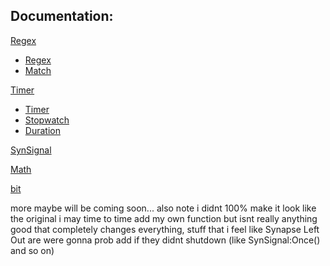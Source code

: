 ## Documentation:

[Regex](https://actualmasteroogway.github.io/synapse-x-documentation/reference/category/regex.html)
- [Regex](https://actualmasteroogway.github.io/synapse-x-documentation/reference/class/Regex.html)
- [Match](https://actualmasteroogway.github.io/synapse-x-documentation/reference/class/Match.html)

[Timer](https://actualmasteroogway.github.io/synapse-x-documentation/reference/category/timer.html)
- [Timer](https://actualmasteroogway.github.io/synapse-x-documentation/reference/class/Timer.html)
- [Stopwatch](https://actualmasteroogway.github.io/synapse-x-documentation/reference/class/Stopwatch.html)
- [Duration](https://actualmasteroogway.github.io/synapse-x-documentation/reference/class/Duration.html)

[SynSignal](https://actualmasteroogway.github.io/synapse-x-documentation/reference/class/SynSignal.html)

[Math](https://actualmasteroogway.github.io/synapse-x-documentation/reference/category/math.html)

[bit](https://actualmasteroogway.github.io/synapse-x-documentation/reference/namespace/bit.html)

more maybe will be coming soon...
also note i didnt 100% make it look like the original i may time to time add my own function but isnt really anything good that completely changes everything, stuff that i feel like Synapse Left Out are were gonna prob add if they didnt shutdown (like SynSignal:Once() and so on)
